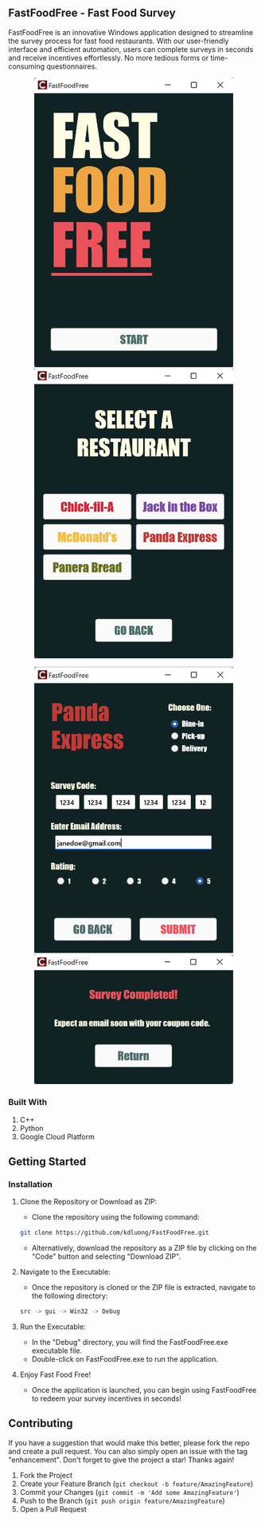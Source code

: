 ## FastFoodFree - Fast Food Survey

FastFoodFree is an innovative Windows application designed to streamline the survey process for fast food restaurants. With our user-friendly interface and efficient automation, users can complete surveys in seconds and receive incentives effortlessly. No more tedious forms or time-consuming questionnaires.

<p align="center">
    <img src="assets/README1.png" width="400" />
    <img src="assets/README2.png" width="400" />
</p>

<p align="center">
    <img src="assets/README3.png" width="400" />
    <img src="assets/README4.png" width="400" />
</p>

### Built With

1. C++
2. Python
3. Google Cloud Platform

## Getting Started

### Installation

1. Clone the Repository or Download as ZIP:
   
   * Clone the repository using the following command:
   ```sh
   git clone https://github.com/kdluong/FastFoodFree.git
   ```
   * Alternatively, download the repository as a ZIP file by clicking on the "Code" button and selecting "Download ZIP".
     
2. Navigate to the Executable:
   
   * Once the repository is cloned or the ZIP file is extracted, navigate to the following directory:
   ```sh
   src -> gui -> Win32 -> Debug
   ```
   
3. Run the Executable:
   
    * In the "Debug" directory, you will find the FastFoodFree.exe executable file.
    * Double-click on FastFoodFree.exe to run the application.
      
5. Enjoy Fast Food Free!
   
    * Once the application is launched, you can begin using FastFoodFree to redeem your survey incentives in seconds!
   
## Contributing

If you have a suggestion that would make this better, please fork the repo and create a pull request. You can also simply open an issue with the tag "enhancement". Don't forget to give the project a star! Thanks again!

1. Fork the Project
2. Create your Feature Branch (`git checkout -b feature/AmazingFeature`)
3. Commit your Changes (`git commit -m 'Add some AmazingFeature'`)
4. Push to the Branch (`git push origin feature/AmazingFeature`)
5. Open a Pull Request
